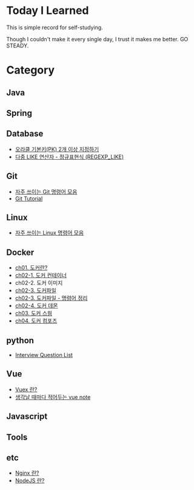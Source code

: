 # Today I Learned

This is simple record for self-studying.

Though I couldn't make it every single day, I trust it makes me better. GO STEADY.

# Category

## Java

## Spring

## Database

- [오라클 기본키(PK) 2개 이상 지정하기](./Database/oracle-multiple-PK.md)
- [다중 LIKE 연산자 - 정규표현식 (REGEXP_LIKE)](./Database/oracle-regexp_like.md)

## Git

- [자주 쓰이는 Git 명령어 모음](./Git/git-bash-cmd.md)
- [Git Tutorial](./Git/tutorial.md)

## Linux

- [자주 쓰이는 Linux 명령어 모음](./Linux/frequently-used-command-in-Linux.md)

## Docker

- [ch01. 도커란?](./Docker/ch01-what-is-docker.md)
- [ch02-1. 도커 컨테이너](./Docker/ch02-docker-container.md)
- ch02-2. 도커 이미지
- [ch02-3. 도커파일](./Docker/ch02-dockerFile.md)
- [ch02-3. 도커파일 - 명령어 정리](./Docker/ch02-dockerFile-CMD.md)
- [ch02-4. 도커 데몬](./Docker/ch02-docker-daemon.md)
- [ch03. 도커 스웜](./Docker/ch03-docker-swarm.md)
- [ch04. 도커 컴포즈](./Docker/ch04-docker-compose.md)

## python

- [Interview Question List](./python/interview_questions.md)

## Vue

- [Vuex 란?](./Vue/what-is-vuex.md)
- [생각날 때마다 적어두는 vue note](./Vue/note.md)

## Javascript

## Tools

## etc

- [Nginx 란?](./etc/what-is-nginx.md)
- [NodeJS 란?](./etc/what-is-nodejs.md)
